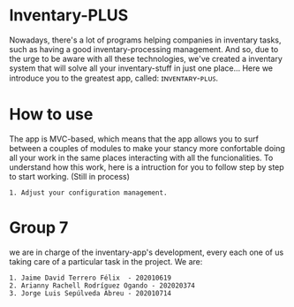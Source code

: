 # Inventary-PLUS
Nowadays, there's a lot of programs helping companies in inventary tasks, such as having a good inventary-processing management. And so, due to the urge to be aware with all these technologies, we've created a inventary system that will solve all your inventary-stuff in just one place... Here we introduce you to the greatest app, called: ɪɴᴠᴇɴᴛᴀʀʏ-ᴘʟᴜꜱ.

# How to use
The app is MVC-based, which means that the app allows you to surf between a couples of modules to make your stancy more confortable doing all your work in the same places interacting with all the funcionalities. To understand how this work, here is a intruction for you to follow step by step to start working. (Still in process)

    1. Adjust your configuration management.

# Group 7
we are in charge of the inventary-app's development, every each one of us taking care of a particular task in the project. We are:

    1. Jaime David Terrero Félix  - 202010619
    2. Arianny Rachell Rodríguez Ogando - 202020374
    3. Jorge Luis Sepúlveda Abreu - 202010714
